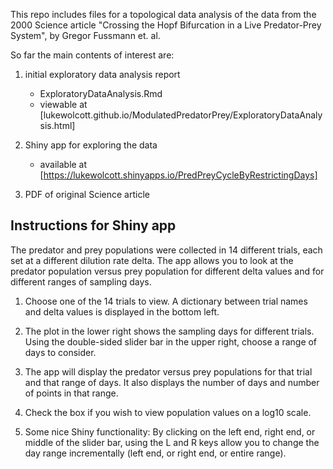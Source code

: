 
This repo includes files for a topological data analysis of the data from the 2000 Science article "Crossing the Hopf Bifurcation in a Live Predator-Prey System", by Gregor Fussmann et. al.

So far the main contents of interest are:

1. initial exploratory data analysis report
   + ExploratoryDataAnalysis.Rmd
   + viewable at [lukewolcott.github.io/ModulatedPredatorPrey/ExploratoryDataAnalysis.html]

2. Shiny app for exploring the data
   + available at [https://lukewolcott.shinyapps.io/PredPreyCycleByRestrictingDays]

3. PDF of original Science article

## Instructions for Shiny app

The predator and prey populations were collected in 14 different trials, each set at a different dilution rate delta.  The app allows you to look at the predator population versus prey population for different delta values and for different ranges of sampling days.

1. Choose one of the 14 trials to view.  A dictionary between trial names and delta values is displayed in the bottom left.

2. The plot in the lower right shows the sampling days for different trials.  Using the double-sided slider bar in the upper right, choose a range of days to consider.

3. The app will display the predator versus prey populations for that trial and that range of days.  It also displays the number of days and number of points in that range.

4. Check the box if you wish to view population values on a log10 scale.

5. Some nice Shiny functionality: By clicking on the left end, right end, or middle of the slider bar, using the L and R keys allow you to change the day range incrementally (left end, or right end, or entire range).